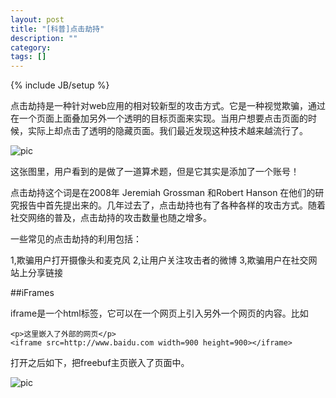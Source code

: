 ```yaml
---
layout: post
title: "[科普]点击劫持"
description: ""
category: 
tags: []
---
```

{% include JB/setup %}

点击劫持是一种针对web应用的相对较新型的攻击方式。它是一种视觉欺骗，通过在一个页面上面叠加另外一个透明的目标页面来实现。当用户想要点击页面的时候，实际上却点击了透明的隐藏页面。我们最近发现这种技术越来越流行了。

![pic]({{site.img_url}}clickjacking2.png)

这张图里，用户看到的是做了一道算术题，但是它其实是添加了一个账号！

点击劫持这个词是在2008年 Jeremiah Grossman 和Robert Hanson 在他们的研究报告中首先提出来的。几年过去了，点击劫持也有了各种各样的攻击方式。随着社交网络的普及，点击劫持的攻击数量也随之增多。

一些常见的点击劫持的利用包括：

1,欺骗用户打开摄像头和麦克风
2,让用户关注攻击者的微博
3,欺骗用户在社交网站上分享链接	

##iFrames

iframe是一个html标签，它可以在一个网页上引入另外一个网页的内容。比如

	<p>这里嵌入了外部的网页</p>
	<iframe src=http://www.baidu.com width=900 height=900></iframe>

打开之后如下，把freebuf主页嵌入了页面中。

![pic]({{site.img_url}}clickjacking1.png)



